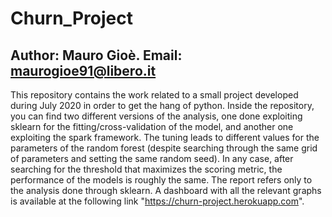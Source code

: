 # Churn_Project
## Author: Mauro Gioè. Email: maurogioe91@libero.it

This repository contains the work related to a small project developed during July 2020 in order to get the hang of python. Inside the repository, you can find two different versions of the analysis, one done exploiting sklearn for the fitting/cross-validation of the model, and another one exploiting the spark framework. The tuning leads to different values for the parameters of the random forest (despite searching through the same grid of parameters and setting the same random seed). In any case, after searching for the threshold that maximizes the scoring metric, the performance of the models is roughly the same. The report refers only to the analysis done through sklearn. A dashboard with all the relevant graphs is available at the following link "https://churn-project.herokuapp.com".